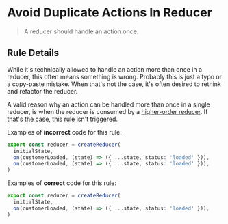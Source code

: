 # Avoid Duplicate Actions In Reducer

> A reducer should handle an action once.

## Rule Details

While it's technically allowed to handle an action more than once in a reducer, this often means something is wrong. Probably this is just a typo or a copy-paste mistake. When that's not the case, it's often desired to rethink and refactor the reducer.

A valid reason why an action can be handled more than once in a single reducer, is when the reducer is consumed by a [higher-order reducer](https://github.com/ngrx/platform/issues/1956#issuecomment-526720340). If that's the case, this rule isn't triggered.

Examples of **incorrect** code for this rule:

```ts
export const reducer = createReducer(
  initialState,
  on(customerLoaded, (state) => ({ ...state, status: 'loaded' })),
  on(customerLoaded, (state) => ({ ...state, status: 'loaded' })),
)
```

Examples of **correct** code for this rule:

```ts
export const reducer = createReducer(
  initialState,
  on(customerLoaded, (state) => ({ ...state, status: 'loaded' })),
)
```
